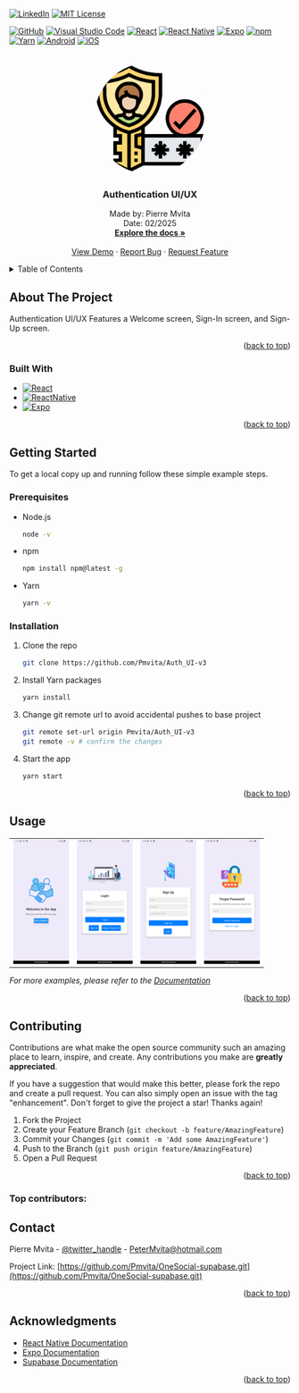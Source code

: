 <!-- Improved compatibility of back to top link: See: https://github.com/othneildrew/Best-README-Template/pull/73 -->
<a id="readme-top"></a>
<!--
*** Thanks for checking out the Best-README-Template. If you have a suggestion
*** that would make this better, please fork the repo and create a pull request
*** or simply open an issue with the tag "enhancement".
*** Don't forget to give the project a star!
*** Thanks again! Now go create something AMAZING! :D
-->

<!-- PROJECT SHIELDS -->
<!--
*** I'm using markdown "reference style" links for readability.
*** Reference links are enclosed in brackets [ ] instead of parentheses ( ).
*** See the bottom of this document for the declaration of the reference variables
*** for contributors-url, forks-url, etc. This is an optional, concise syntax you may use.
*** https://www.markdownguide.org/basic-syntax/#reference-style-links
-->

<!-- [![Contributors][contributors-shield]][contributors-url] -->
[![LinkedIn][linkedin-shield]][linkedin-url]
[![MIT License][license-shield]][license-url]

[![GitHub](https://img.shields.io/badge/GitHub-100000?style=for-the-badge&logo=github&logoColor=white)](https://github.com/pmvita/admin-dashoard_v3)
[![Visual Studio Code](https://img.shields.io/badge/Visual%20Studio%20Code-0078D7.svg?style=for-the-badge&logo=visual-studio-code&logoColor=white)](https://code.visualstudio.com/)
[![React](https://img.shields.io/badge/React-20232A?style=for-the-badge&logo=react&logoColor=61DAFB)](https://reactjs.org/)
[![React Native](https://img.shields.io/badge/React%20Native-000000?style=for-the-badge&logo=react&logoColor=61DAFB)](https://reactnative.dev/)
[![Expo](https://img.shields.io/badge/Expo-1C1E94?style=for-the-badge&logo=expo&logoColor=white)](https://expo.dev/@pmvita/admin-dashoard_v3)
[![npm](https://img.shields.io/badge/npm-%23003A2C.svg?style=for-the-badge&logo=npm&logoColor=white)](https://www.npmjs.com/package/admin-dashoard_v3)
[![Yarn](https://img.shields.io/badge/yarn-%232C8EBB.svg?style=for-the-badge&logo=yarn&logoColor=white)](https://yarnpkg.com/)
[![Android](https://img.shields.io/badge/Android-3DDC84?style=for-the-badge&logo=android&logoColor=white)](https://play.google.com/store/apps/details?id=com.admin.dashoard_v3)
[![iOS](https://img.shields.io/badge/iOS-000000?style=for-the-badge&logo=apple&logoColor=white)](https://apps.apple.com/us/app/admin-dashoard_v3/id1636008002)


<!-- PROJECT LOGO -->
<br />
<div align="center">
  <a href="https://github.com/Pmvita/Auth_UI-v3">
    <img src="./assets/logo.png" alt="Logo" width="200" height="200"
    style="border-radius: 50%"/>
  </a>

<h3 align="center">Authentication UI/UX</h3>

  <p align="center">
    Made by: Pierre Mvita
    <br />
    Date: 02/2025
    <br />
    <a href="https://github.com/Pmvita/Auth_UI-v3/blob/master/README.md"><strong>Explore the docs »</strong></a>
    <br />
    <br />
    <a href="https://github.com/Pmvita/Auth_UI-v3">View Demo</a>
    ·
    <a href="https://github.com/Pmvita/Auth_UI-v3/issues/new?labels=bug&template=bug-report---.md">Report Bug</a>
    ·
    <a href="https://github.com/Pmvita/Auth_UI-v3/issues/new?labels=enhancement&template=feature-request---.md">Request Feature</a>
  </p>
</div>

<!-- TABLE OF CONTENTS -->
<details>
  <summary>Table of Contents</summary>
  <ol>
    <li>
      <a href="#about-the-project">About The Project</a>
      <ul>
        <li><a href="#built-with">Built With</a></li>
      </ul>
    </li>
    <li>
      <a href="#getting-started">Getting Started</a>
      <ul>
        <li><a href="#prerequisites">Prerequisites</a></li>
        <li><a href="#installation">Installation</a></li>
      </ul>
    </li>
    <li><a href="#usage">Usage</a></li>
    <li><a href="#contributing">Contributing</a></li>
    <li><a href="#license">License</a></li>
    <li><a href="#contact">Contact</a></li>
    <li><a href="#acknowledgments">Acknowledgments</a></li>
  </ol>
</details>

<!-- ABOUT THE PROJECT -->
## About The Project

<!-- [![Product Name Screen Shot][product-screenshot]](https://example.com) -->

Authentication UI/UX
Features a Welcome screen, Sign-In screen, and Sign-Up screen.

<p align="right">(<a href="#readme-top">back to top</a>)</p>

### Built With

* [![React][React.js]][React-url]
* [![ReactNative][ReactNative.js]][ReactNative-url]
* [![Expo][Expo.io]][Expo-url]

<p align="right">(<a href="#readme-top">back to top</a>)</p>

<!-- GETTING STARTED -->
## Getting Started

To get a local copy up and running follow these simple example steps.

### Prerequisites

* Node.js
  ```sh
  node -v
  ```
* npm
  ```sh
  npm install npm@latest -g
  ```
* Yarn
  ```sh
  yarn -v
  ```

### Installation

1. Clone the repo
   ```sh
   git clone https://github.com/Pmvita/Auth_UI-v3
   ```
2. Install Yarn packages
   ```sh
   yarn install
   ```
3. Change git remote url to avoid accidental pushes to base project
   ```sh
   git remote set-url origin Pmvita/Auth_UI-v3
   git remote -v # confirm the changes
   ```
4. Start the app
   ```sh
   yarn start
   ```

<p align="right">(<a href="#readme-top">back to top</a>)</p>

<!-- USAGE EXAMPLES -->
## Usage

<div align="center">
  <table>
    <tr>
      <td>
        <img
          src="./assets/SS-1.png"
          alt="Android Welcome Screen"
          width="100"
          height="auto"
        />
        <!-- <img 
          src="./images/and-ss1.png" 
          alt="Android Welcome Screen" 
          width="100" 
          height="auto"
        /> -->
      </td>
      <td>
        <img
          src="./assets/Login.png"
          alt="Android Login Screen"
          width="100"
          height="auto"
        />
        <!-- <img
          src="./images/and-ss2.png"
          alt="Android Sign-In Screen" 
          width="100" 
          height="auto"
        /> -->
      </td>
      <td>
        <img
          src="./assets/SignUp.png"
          alt="Android SignUp Screen"
          width="100"
          height="auto"
        />
        <!-- <img
          src="./images/and-ss3.png"
          alt="Android Sign-Up Screen"
          width="100"
          height="auto"
        /> -->
      </td>
      <td>
        <img src="./assets/ForgotPassword.png"
          alt="iOS Forgot Password Screen"
          width="100"
          height="auto"
        />
        <!-- <img src="./images/and-ss4.png" 
          alt="Android Forgot Password Screen"
          width="100"
          height="auto"
        /> -->
      </td>
    </tr>
    <!-- <tr>
      <td>
        <img
          src="./images/ios-ss5.png"
          alt="Home Screen"
          width="100"
          height="auto"
        />
        <img
          src="./images/and-ss5.png"
          alt="Home Screen"
          width="100"
          height="auto"
        />
      </td>
      <td>
        <img 
          src="./images/ios-ss6.png"
          alt="Messages Screen"
          width="100"
          height="auto"
        />
        <img 
          src="./images/and-ss6.png"
          alt="Messages Screen"
          width="100"
          height="auto"
        />
      </td>
      <td>
        <img 
          src="./images/ios-ss7.png"
          alt="Wallet Screen"
          width="100"
          height="auto"
        />
        <img 
          src="./images/and-ss7.png"
          alt="Wallet Screen"
          width="100"
          height="auto"
        />
      </td>
      <td>
        <img
          src="./images/ios-ss8.png"
          alt="Settings Screen"
          width="100"
          height="auto"
        />
        <img
          src="./images/and-ss8.png"
          alt="Settings Screen"
          width="100"
          height="auto"
        />
      </td>
    </tr>   -->
  </table>
</div>

_For more examples, please refer to the [Documentation](https://example.com)_

<p align="right">(<a href="#readme-top">back to top</a>)</p>


<!-- CONTRIBUTING -->
## Contributing

Contributions are what make the open source community such an amazing place to learn, inspire, and create. Any contributions you make are **greatly appreciated**.

If you have a suggestion that would make this better, please fork the repo and create a pull request. You can also simply open an issue with the tag "enhancement".
Don't forget to give the project a star! Thanks again!

1. Fork the Project
2. Create your Feature Branch (`git checkout -b feature/AmazingFeature`)
3. Commit your Changes (`git commit -m 'Add some AmazingFeature'`)
4. Push to the Branch (`git push origin feature/AmazingFeature`)
5. Open a Pull Request

<p align="right">(<a href="#readme-top">back to top</a>)</p>

### Top contributors:

<!-- CONTACT -->
## Contact

Pierre Mvita - [@twitter_handle](https://twitter.com/twitter_handle) - PeterMvita@hotmail.com

Project Link: [https://github.com/Pmvita/OneSocial-supabase.git](https://github.com/Pmvita/OneSocial-supabase.git)

<p align="right">(<a href="#readme-top">back to top</a>)</p>

<!-- ACKNOWLEDGMENTS -->
## Acknowledgments

* [React Native Documentation](https://reactnative.dev/)
* [Expo Documentation](https://docs.expo.dev/)
* [Supabase Documentation](https://supabase.io/docs)

<p align="right">(<a href="#readme-top">back to top</a>)</p>

<!-- MARKDOWN LINKS & IMAGES -->
<!-- https://www.markdownguide.org/basic-syntax/#reference-style-links -->
[contributors-shield]: https://img.shields.io/github/contributors/github_username/repo_name.svg?style=for-the-badge
[contributors-url]: https://github.com/github_username/repo_name/graphs/contributors
[forks-shield]: https://img.shields.io/github/forks/github_username/repo_name.svg?style=for-the-badge
[forks-url]: https://github.com/Pmvita/OneSocial-supabase/forks
[stars-shield]: https://img.shields.io/github/stars/github_username/repo_name.svg?style=for-the-badge
[stars-url]: https://github.com/Pmvita/OneSocial-supabase/stargazers
[issues-shield]: https://img.shields.io/github/issues/github_username/repo_name.svg?style=for-the-badge
[issues-url]: https://github.com/github_username/repo_name/issues
[license-shield]: https://img.shields.io/github/license/github_username/repo_name.svg?style=for-the-badge
[license-url]: https://github.com/Pmvita/Auth_UI-v3/blob/master/License.txt
[linkedin-shield]: https://img.shields.io/badge/-LinkedIn-black.svg?style=for-the-badge&logo=linkedin&colorB=555
[linkedin-url]: https://www.linkedin.com/in/pierre-mvita/
[product-screenshot]: ./assets/SS-1.png
[React.js]: https://img.shields.io/badge/React-20232A?style=for-the-badge&logo=react&logoColor=61DAFB
[React-url]: https://reactjs.org/
[ReactNative.js]: https://img.shields.io/badge/ReactNative-20232A?style=for-the-badge&logo=react&logoColor=61DAFB
[ReactNative-url]: https://reactnative.dev/docs/environment-setup
[Expo.io]: https://img.shields.io/badge/Expo-555555?style=for-the-badge&logo=expo&logoColor=white
[Expo-url]: https://docs.expo.dev/guides/overview/#expo-router